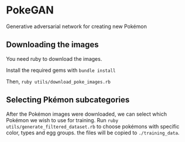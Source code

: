 # PokeGAN
Generative adversarial network for creating new Pokémon

## Downloading the images
You need ruby to download the images.

Install the required gems with `bundle install`

Then, `ruby utils/download_poke_images.rb`

## Selecting Pkémon subcategories
After the Pokémon images were downloaded, we can select which Pokémon we wish to
use for training. Run `ruby utils/generate_filtered_dataset.rb` to choose
pokémons with specific color, types and egg groups. the files will be copied to
`./training_data`. 
